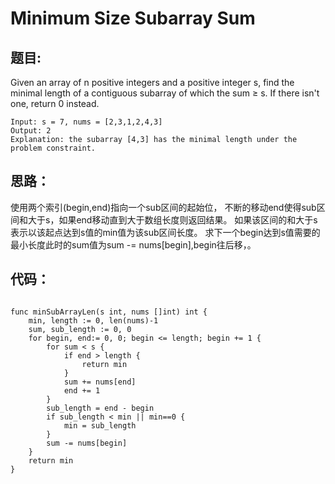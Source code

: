 # Minimum Size Subarray Sum

## 题目:

Given an array of n positive integers and a positive integer s, find the minimal length of a contiguous subarray of which the sum ≥ s. If there isn't one, return 0 instead.

```
Input: s = 7, nums = [2,3,1,2,4,3]
Output: 2
Explanation: the subarray [4,3] has the minimal length under the problem constraint.
```

## 思路：
  
  使用两个索引(begin,end)指向一个sub区间的起始位，
  不断的移动end使得sub区间和大于s，如果end移动直到大于数组长度则返回结果。
  如果该区间的和大于s表示以该起点达到s值的min值为该sub区间长度。
  求下一个begin达到s值需要的最小长度此时的sum值为sum -= nums[begin],begin往后移，。
  
## 代码：

```golang

func minSubArrayLen(s int, nums []int) int {
    min, length := 0, len(nums)-1
    sum, sub_length := 0, 0
    for begin, end:= 0, 0; begin <= length; begin += 1 {
        for sum < s {
            if end > length {
                return min
            }
            sum += nums[end]
            end += 1
        }
        sub_length = end - begin
        if sub_length < min || min==0 {
            min = sub_length
        }
        sum -= nums[begin]
    }
    return min
}

```
